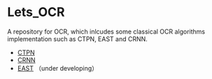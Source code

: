 # Lets_OCR

A repository for OCR, which inlcudes some classical OCR algorithms implementation such as CTPN, EAST and CRNN. 

- [CTPN](https://github.com/AstarLight/Lets_OCR/tree/master/detector/ctpn)
- [CRNN](https://github.com/AstarLight/Lets_OCR/tree/master/recognizer/crnn)
- [EAST](https://github.com/AstarLight/Lets_OCR/tree/master/detector/east) （under developing）
